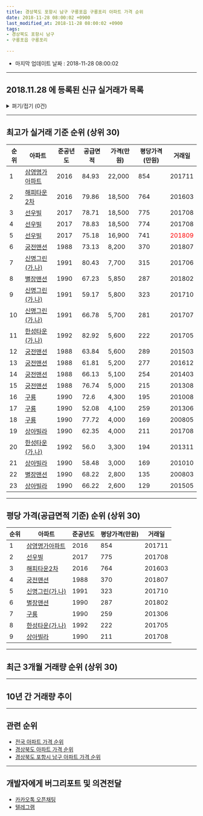 ```yaml
---
title: 경상북도 포항시 남구 구룡포읍 구룡포리 아파트 가격 순위
date: 2018-11-28 08:00:02 +0900
last_modified_at: 2018-11-28 08:00:02 +0900
tags:
- 경상북도 포항시 남구
- 구룡포읍 구룡포리

---
```


* 마지막 업데이트 날짜 : 2018-11-28 08:00:02

---

## 2018.11.28 에 등록된 신규 실거래가 목록

<details>
<summary>펴기/접기 (0건)</summary>
<div markdown="1">

|아파트|준공년도|공급면적|가격(만원)|평당가격(만원)|거래일|
|---|---|---|---|---|---|
|없음||||||


</div>
</details>

---

## 최고가 실거래 기준 순위 (상위 30)


|순위|아파트|준공년도|공급면적|가격(만원)|평당가격(만원)|거래일|
|---|---|---|---|---|---|---|
|1|[삼영명가아파트](https://search.naver.com/search.naver?query=%EA%B2%BD%EC%83%81%EB%B6%81%EB%8F%84+%ED%8F%AC%ED%95%AD%EC%8B%9C+%EB%82%A8%EA%B5%AC+%EA%B5%AC%EB%A3%A1%ED%8F%AC%EC%9D%8D+%EA%B5%AC%EB%A3%A1%ED%8F%AC%EB%A6%AC+%EC%82%BC%EC%98%81%EB%AA%85%EA%B0%80%EC%95%84%ED%8C%8C%ED%8A%B8)|2016|84.93|22,000|854|201711|
|2|[해피타운2차](https://search.naver.com/search.naver?query=%EA%B2%BD%EC%83%81%EB%B6%81%EB%8F%84+%ED%8F%AC%ED%95%AD%EC%8B%9C+%EB%82%A8%EA%B5%AC+%EA%B5%AC%EB%A3%A1%ED%8F%AC%EC%9D%8D+%EA%B5%AC%EB%A3%A1%ED%8F%AC%EB%A6%AC+%ED%95%B4%ED%94%BC%ED%83%80%EC%9A%B42%EC%B0%A8)|2016|79.86|18,500|764|201603|
|3|[선우빌](https://search.naver.com/search.naver?query=%EA%B2%BD%EC%83%81%EB%B6%81%EB%8F%84+%ED%8F%AC%ED%95%AD%EC%8B%9C+%EB%82%A8%EA%B5%AC+%EA%B5%AC%EB%A3%A1%ED%8F%AC%EC%9D%8D+%EA%B5%AC%EB%A3%A1%ED%8F%AC%EB%A6%AC+%EC%84%A0%EC%9A%B0%EB%B9%8C)|2017|78.71|18,500|775|201708|
|4|[선우빌](https://search.naver.com/search.naver?query=%EA%B2%BD%EC%83%81%EB%B6%81%EB%8F%84+%ED%8F%AC%ED%95%AD%EC%8B%9C+%EB%82%A8%EA%B5%AC+%EA%B5%AC%EB%A3%A1%ED%8F%AC%EC%9D%8D+%EA%B5%AC%EB%A3%A1%ED%8F%AC%EB%A6%AC+%EC%84%A0%EC%9A%B0%EB%B9%8C)|2017|78.83|18,500|774|201708|
|5|[선우빌](https://search.naver.com/search.naver?query=%EA%B2%BD%EC%83%81%EB%B6%81%EB%8F%84+%ED%8F%AC%ED%95%AD%EC%8B%9C+%EB%82%A8%EA%B5%AC+%EA%B5%AC%EB%A3%A1%ED%8F%AC%EC%9D%8D+%EA%B5%AC%EB%A3%A1%ED%8F%AC%EB%A6%AC+%EC%84%A0%EC%9A%B0%EB%B9%8C)|2017|75.18|16,900|741|<span style="color:red">201809</span>|
|6|[궁전맨션](https://search.naver.com/search.naver?query=%EA%B2%BD%EC%83%81%EB%B6%81%EB%8F%84+%ED%8F%AC%ED%95%AD%EC%8B%9C+%EB%82%A8%EA%B5%AC+%EA%B5%AC%EB%A3%A1%ED%8F%AC%EC%9D%8D+%EA%B5%AC%EB%A3%A1%ED%8F%AC%EB%A6%AC+%EA%B6%81%EC%A0%84%EB%A7%A8%EC%85%98)|1988|73.13|8,200|370|201807|
|7|[신명그린(가,나)](https://search.naver.com/search.naver?query=%EA%B2%BD%EC%83%81%EB%B6%81%EB%8F%84+%ED%8F%AC%ED%95%AD%EC%8B%9C+%EB%82%A8%EA%B5%AC+%EA%B5%AC%EB%A3%A1%ED%8F%AC%EC%9D%8D+%EA%B5%AC%EB%A3%A1%ED%8F%AC%EB%A6%AC+%EC%8B%A0%EB%AA%85%EA%B7%B8%EB%A6%B0%28%EA%B0%80%2C%EB%82%98%29)|1991|80.43|7,700|315|201706|
|8|[별장맨션](https://search.naver.com/search.naver?query=%EA%B2%BD%EC%83%81%EB%B6%81%EB%8F%84+%ED%8F%AC%ED%95%AD%EC%8B%9C+%EB%82%A8%EA%B5%AC+%EA%B5%AC%EB%A3%A1%ED%8F%AC%EC%9D%8D+%EA%B5%AC%EB%A3%A1%ED%8F%AC%EB%A6%AC+%EB%B3%84%EC%9E%A5%EB%A7%A8%EC%85%98)|1990|67.23|5,850|287|201802|
|9|[신명그린(가,나)](https://search.naver.com/search.naver?query=%EA%B2%BD%EC%83%81%EB%B6%81%EB%8F%84+%ED%8F%AC%ED%95%AD%EC%8B%9C+%EB%82%A8%EA%B5%AC+%EA%B5%AC%EB%A3%A1%ED%8F%AC%EC%9D%8D+%EA%B5%AC%EB%A3%A1%ED%8F%AC%EB%A6%AC+%EC%8B%A0%EB%AA%85%EA%B7%B8%EB%A6%B0%28%EA%B0%80%2C%EB%82%98%29)|1991|59.17|5,800|323|201710|
|10|[신명그린(가,나)](https://search.naver.com/search.naver?query=%EA%B2%BD%EC%83%81%EB%B6%81%EB%8F%84+%ED%8F%AC%ED%95%AD%EC%8B%9C+%EB%82%A8%EA%B5%AC+%EA%B5%AC%EB%A3%A1%ED%8F%AC%EC%9D%8D+%EA%B5%AC%EB%A3%A1%ED%8F%AC%EB%A6%AC+%EC%8B%A0%EB%AA%85%EA%B7%B8%EB%A6%B0%28%EA%B0%80%2C%EB%82%98%29)|1991|66.78|5,700|281|201707|
|11|[한성타운(가,나)](https://search.naver.com/search.naver?query=%EA%B2%BD%EC%83%81%EB%B6%81%EB%8F%84+%ED%8F%AC%ED%95%AD%EC%8B%9C+%EB%82%A8%EA%B5%AC+%EA%B5%AC%EB%A3%A1%ED%8F%AC%EC%9D%8D+%EA%B5%AC%EB%A3%A1%ED%8F%AC%EB%A6%AC+%ED%95%9C%EC%84%B1%ED%83%80%EC%9A%B4%28%EA%B0%80%2C%EB%82%98%29)|1992|82.92|5,600|222|201705|
|12|[궁전맨션](https://search.naver.com/search.naver?query=%EA%B2%BD%EC%83%81%EB%B6%81%EB%8F%84+%ED%8F%AC%ED%95%AD%EC%8B%9C+%EB%82%A8%EA%B5%AC+%EA%B5%AC%EB%A3%A1%ED%8F%AC%EC%9D%8D+%EA%B5%AC%EB%A3%A1%ED%8F%AC%EB%A6%AC+%EA%B6%81%EC%A0%84%EB%A7%A8%EC%85%98)|1988|63.84|5,600|289|201503|
|13|[궁전맨션](https://search.naver.com/search.naver?query=%EA%B2%BD%EC%83%81%EB%B6%81%EB%8F%84+%ED%8F%AC%ED%95%AD%EC%8B%9C+%EB%82%A8%EA%B5%AC+%EA%B5%AC%EB%A3%A1%ED%8F%AC%EC%9D%8D+%EA%B5%AC%EB%A3%A1%ED%8F%AC%EB%A6%AC+%EA%B6%81%EC%A0%84%EB%A7%A8%EC%85%98)|1988|61.81|5,200|277|201612|
|14|[궁전맨션](https://search.naver.com/search.naver?query=%EA%B2%BD%EC%83%81%EB%B6%81%EB%8F%84+%ED%8F%AC%ED%95%AD%EC%8B%9C+%EB%82%A8%EA%B5%AC+%EA%B5%AC%EB%A3%A1%ED%8F%AC%EC%9D%8D+%EA%B5%AC%EB%A3%A1%ED%8F%AC%EB%A6%AC+%EA%B6%81%EC%A0%84%EB%A7%A8%EC%85%98)|1988|66.13|5,100|254|201403|
|15|[궁전맨션](https://search.naver.com/search.naver?query=%EA%B2%BD%EC%83%81%EB%B6%81%EB%8F%84+%ED%8F%AC%ED%95%AD%EC%8B%9C+%EB%82%A8%EA%B5%AC+%EA%B5%AC%EB%A3%A1%ED%8F%AC%EC%9D%8D+%EA%B5%AC%EB%A3%A1%ED%8F%AC%EB%A6%AC+%EA%B6%81%EC%A0%84%EB%A7%A8%EC%85%98)|1988|76.74|5,000|215|201308|
|16|[구룡](https://search.naver.com/search.naver?query=%EA%B2%BD%EC%83%81%EB%B6%81%EB%8F%84+%ED%8F%AC%ED%95%AD%EC%8B%9C+%EB%82%A8%EA%B5%AC+%EA%B5%AC%EB%A3%A1%ED%8F%AC%EC%9D%8D+%EA%B5%AC%EB%A3%A1%ED%8F%AC%EB%A6%AC+%EA%B5%AC%EB%A3%A1)|1990|72.6|4,300|195|201008|
|17|[구룡](https://search.naver.com/search.naver?query=%EA%B2%BD%EC%83%81%EB%B6%81%EB%8F%84+%ED%8F%AC%ED%95%AD%EC%8B%9C+%EB%82%A8%EA%B5%AC+%EA%B5%AC%EB%A3%A1%ED%8F%AC%EC%9D%8D+%EA%B5%AC%EB%A3%A1%ED%8F%AC%EB%A6%AC+%EA%B5%AC%EB%A3%A1)|1990|52.08|4,100|259|201306|
|18|[구룡](https://search.naver.com/search.naver?query=%EA%B2%BD%EC%83%81%EB%B6%81%EB%8F%84+%ED%8F%AC%ED%95%AD%EC%8B%9C+%EB%82%A8%EA%B5%AC+%EA%B5%AC%EB%A3%A1%ED%8F%AC%EC%9D%8D+%EA%B5%AC%EB%A3%A1%ED%8F%AC%EB%A6%AC+%EA%B5%AC%EB%A3%A1)|1990|77.72|4,000|169|200805|
|19|[상아빌라](https://search.naver.com/search.naver?query=%EA%B2%BD%EC%83%81%EB%B6%81%EB%8F%84+%ED%8F%AC%ED%95%AD%EC%8B%9C+%EB%82%A8%EA%B5%AC+%EA%B5%AC%EB%A3%A1%ED%8F%AC%EC%9D%8D+%EA%B5%AC%EB%A3%A1%ED%8F%AC%EB%A6%AC+%EC%83%81%EC%95%84%EB%B9%8C%EB%9D%BC)|1990|62.35|4,000|211|201708|
|20|[한성타운(가,나)](https://search.naver.com/search.naver?query=%EA%B2%BD%EC%83%81%EB%B6%81%EB%8F%84+%ED%8F%AC%ED%95%AD%EC%8B%9C+%EB%82%A8%EA%B5%AC+%EA%B5%AC%EB%A3%A1%ED%8F%AC%EC%9D%8D+%EA%B5%AC%EB%A3%A1%ED%8F%AC%EB%A6%AC+%ED%95%9C%EC%84%B1%ED%83%80%EC%9A%B4%28%EA%B0%80%2C%EB%82%98%29)|1992|56.0|3,300|194|201311|
|21|[상아빌라](https://search.naver.com/search.naver?query=%EA%B2%BD%EC%83%81%EB%B6%81%EB%8F%84+%ED%8F%AC%ED%95%AD%EC%8B%9C+%EB%82%A8%EA%B5%AC+%EA%B5%AC%EB%A3%A1%ED%8F%AC%EC%9D%8D+%EA%B5%AC%EB%A3%A1%ED%8F%AC%EB%A6%AC+%EC%83%81%EC%95%84%EB%B9%8C%EB%9D%BC)|1990|58.48|3,000|169|201010|
|22|[별장맨션](https://search.naver.com/search.naver?query=%EA%B2%BD%EC%83%81%EB%B6%81%EB%8F%84+%ED%8F%AC%ED%95%AD%EC%8B%9C+%EB%82%A8%EA%B5%AC+%EA%B5%AC%EB%A3%A1%ED%8F%AC%EC%9D%8D+%EA%B5%AC%EB%A3%A1%ED%8F%AC%EB%A6%AC+%EB%B3%84%EC%9E%A5%EB%A7%A8%EC%85%98)|1990|68.22|2,800|135|200803|
|23|[상아빌라](https://search.naver.com/search.naver?query=%EA%B2%BD%EC%83%81%EB%B6%81%EB%8F%84+%ED%8F%AC%ED%95%AD%EC%8B%9C+%EB%82%A8%EA%B5%AC+%EA%B5%AC%EB%A3%A1%ED%8F%AC%EC%9D%8D+%EA%B5%AC%EB%A3%A1%ED%8F%AC%EB%A6%AC+%EC%83%81%EC%95%84%EB%B9%8C%EB%9D%BC)|1990|66.22|2,600|129|201505|


---

## 평당 가격(공급면적 기준) 순위 (상위 30)


|순위|아파트|준공년도|평당가격(만원)|거래일|
|---|---|---|---|---|
|1|[삼영명가아파트](https://search.naver.com/search.naver?query=%EA%B2%BD%EC%83%81%EB%B6%81%EB%8F%84+%ED%8F%AC%ED%95%AD%EC%8B%9C+%EB%82%A8%EA%B5%AC+%EA%B5%AC%EB%A3%A1%ED%8F%AC%EC%9D%8D+%EA%B5%AC%EB%A3%A1%ED%8F%AC%EB%A6%AC+%EC%82%BC%EC%98%81%EB%AA%85%EA%B0%80%EC%95%84%ED%8C%8C%ED%8A%B8)|2016|854|201711|
|2|[선우빌](https://search.naver.com/search.naver?query=%EA%B2%BD%EC%83%81%EB%B6%81%EB%8F%84+%ED%8F%AC%ED%95%AD%EC%8B%9C+%EB%82%A8%EA%B5%AC+%EA%B5%AC%EB%A3%A1%ED%8F%AC%EC%9D%8D+%EA%B5%AC%EB%A3%A1%ED%8F%AC%EB%A6%AC+%EC%84%A0%EC%9A%B0%EB%B9%8C)|2017|775|201708|
|3|[해피타운2차](https://search.naver.com/search.naver?query=%EA%B2%BD%EC%83%81%EB%B6%81%EB%8F%84+%ED%8F%AC%ED%95%AD%EC%8B%9C+%EB%82%A8%EA%B5%AC+%EA%B5%AC%EB%A3%A1%ED%8F%AC%EC%9D%8D+%EA%B5%AC%EB%A3%A1%ED%8F%AC%EB%A6%AC+%ED%95%B4%ED%94%BC%ED%83%80%EC%9A%B42%EC%B0%A8)|2016|764|201603|
|4|[궁전맨션](https://search.naver.com/search.naver?query=%EA%B2%BD%EC%83%81%EB%B6%81%EB%8F%84+%ED%8F%AC%ED%95%AD%EC%8B%9C+%EB%82%A8%EA%B5%AC+%EA%B5%AC%EB%A3%A1%ED%8F%AC%EC%9D%8D+%EA%B5%AC%EB%A3%A1%ED%8F%AC%EB%A6%AC+%EA%B6%81%EC%A0%84%EB%A7%A8%EC%85%98)|1988|370|201807|
|5|[신명그린(가,나)](https://search.naver.com/search.naver?query=%EA%B2%BD%EC%83%81%EB%B6%81%EB%8F%84+%ED%8F%AC%ED%95%AD%EC%8B%9C+%EB%82%A8%EA%B5%AC+%EA%B5%AC%EB%A3%A1%ED%8F%AC%EC%9D%8D+%EA%B5%AC%EB%A3%A1%ED%8F%AC%EB%A6%AC+%EC%8B%A0%EB%AA%85%EA%B7%B8%EB%A6%B0%28%EA%B0%80%2C%EB%82%98%29)|1991|323|201710|
|6|[별장맨션](https://search.naver.com/search.naver?query=%EA%B2%BD%EC%83%81%EB%B6%81%EB%8F%84+%ED%8F%AC%ED%95%AD%EC%8B%9C+%EB%82%A8%EA%B5%AC+%EA%B5%AC%EB%A3%A1%ED%8F%AC%EC%9D%8D+%EA%B5%AC%EB%A3%A1%ED%8F%AC%EB%A6%AC+%EB%B3%84%EC%9E%A5%EB%A7%A8%EC%85%98)|1990|287|201802|
|7|[구룡](https://search.naver.com/search.naver?query=%EA%B2%BD%EC%83%81%EB%B6%81%EB%8F%84+%ED%8F%AC%ED%95%AD%EC%8B%9C+%EB%82%A8%EA%B5%AC+%EA%B5%AC%EB%A3%A1%ED%8F%AC%EC%9D%8D+%EA%B5%AC%EB%A3%A1%ED%8F%AC%EB%A6%AC+%EA%B5%AC%EB%A3%A1)|1990|259|201306|
|8|[한성타운(가,나)](https://search.naver.com/search.naver?query=%EA%B2%BD%EC%83%81%EB%B6%81%EB%8F%84+%ED%8F%AC%ED%95%AD%EC%8B%9C+%EB%82%A8%EA%B5%AC+%EA%B5%AC%EB%A3%A1%ED%8F%AC%EC%9D%8D+%EA%B5%AC%EB%A3%A1%ED%8F%AC%EB%A6%AC+%ED%95%9C%EC%84%B1%ED%83%80%EC%9A%B4%28%EA%B0%80%2C%EB%82%98%29)|1992|222|201705|
|9|[상아빌라](https://search.naver.com/search.naver?query=%EA%B2%BD%EC%83%81%EB%B6%81%EB%8F%84+%ED%8F%AC%ED%95%AD%EC%8B%9C+%EB%82%A8%EA%B5%AC+%EA%B5%AC%EB%A3%A1%ED%8F%AC%EC%9D%8D+%EA%B5%AC%EB%A3%A1%ED%8F%AC%EB%A6%AC+%EC%83%81%EC%95%84%EB%B9%8C%EB%9D%BC)|1990|211|201708|


---

## 최근 3개월 거래량 순위 (상위 30)


<div style="width:100%;">
    <canvas id="deal_count_ranking" height="250"></canvas>
</div>


<script>
new Chart(document.getElementById("deal_count_ranking"), {
    type: 'horizontalBar',
    data: {
        labels: ['선우빌', '신명그린(가,나)'],
        datasets: [{
            label: '실거래 수',
            data: [7, 1],
            borderColor: "rgba(255, 0, 128, 1)",
            backgroundColor: "rgba(255, 0, 128, 0.5)",
            fill: false,
        }]
    },
    options: {
        responsive: true,
        title: {
            display: true,
            text: '최근 3개월 거래량 순위'
        },
        tooltips: {
            mode: 'index',
            intersect: false,
            callbacks: {
                title: function(tooltipItems, data) {
                    return "실거래 수:";
                },
                label: function(tooltipItem, data) {
                    return data.labels[tooltipItem.index] + ": " + tooltipItem.xLabel;
                }
            }
        },
        hover: {
            mode: 'nearest',
            intersect: true
        },
        scales: {
            xAxes: [{
                display: true,
                scaleLabel: {
                    display: true,
                    labelString: '실거래 수'
                },
                ticks: {
                    suggestedMin: 0,
                }
            }],
            yAxes: [{
                display: true,
                ticks: {
                    autoSkip: false,
                    callback: function(value, index, values) {
                        if (value.length > 15)
                            return value.substr(0, 13) + "...";
                        else
                            return value;
                    }
                },
                scaleLabel: {
                    display: false,
                }
            }]
        }
    }
});

</script>


---

## 10년 간 거래량 추이


<div style="width:100%;">
    <canvas id="deal_progress" height="250"></canvas>
</div>

<script>
new Chart(document.getElementById("deal_progress"), {
    type: 'line',
    data: {
        labels: ['200811','200812','200901','200902','200903','200904','200905','200906','200907','200908','200909','200910','200911','200912','201001','201002','201003','201004','201005','201006','201007','201008','201009','201010','201011','201012','201101','201102','201103','201104','201105','201106','201107','201108','201109','201110','201111','201112','201201','201202','201203','201204','201205','201206','201207','201208','201209','201210','201211','201212','201301','201302','201303','201304','201305','201306','201307','201308','201309','201310','201311','201312','201401','201402','201403','201404','201405','201406','201407','201408','201409','201410','201411','201412','201501','201502','201503','201504','201505','201506','201507','201508','201509','201510','201511','201512','201601','201602','201603','201604','201605','201606','201607','201608','201609','201610','201611','201612','201701','201702','201703','201704','201705','201706','201707','201708','201709','201710','201711','201712','201801','201802','201803','201804','201805','201806','201807','201808','201809','201810','201811'],
        datasets: [{
            label: '실거래 수',
            pointRadius: 1,
            data: [1, 0, 1, 0, 2, 2, 1, 0, 0, 0, 1, 1, 1, 1, 1, 1, 2, 0, 0, 1, 1, 2, 0, 2, 0, 2, 0, 0, 1, 2, 1, 2, 0, 0, 0, 2, 0, 1, 0, 2, 4, 1, 1, 1, 1, 0, 0, 0, 0, 0, 0, 0, 1, 5, 2, 3, 4, 1, 0, 0, 2, 1, 2, 2, 1, 0, 0, 1, 0, 0, 2, 0, 0, 0, 0, 0, 2, 1, 2, 2, 1, 2, 0, 0, 0, 3, 0, 1, 4, 5, 0, 3, 2, 2, 0, 1, 0, 1, 1, 4, 0, 0, 5, 4, 1, 7, 1, 1, 1, 0, 2, 2, 1, 2, 1, 0, 1, 1, 2, 6, 0],
            borderColor: "rgba(255, 201, 14, 1)",
            backgroundColor: "rgba(255, 201, 14, 0.5)",
            fill: true,
        }]
    },
    options: {
        responsive: true,
        title: {
            display: true,
            text: '10년간 거래량 추이'
        },
        tooltips: {
            mode: 'index',
            intersect: false,
        },
        hover: {
            mode: 'nearest',
            intersect: true
        },
        scales: {
            xAxes: [{
                display: true,
                scaleLabel: {
                    display: true,
                    labelString: '년/월'
                }
            }],
            yAxes: [{
                display: true,
                ticks: {
                    suggestedMin: 0,
                },
                scaleLabel: {
                    display: true,
                    labelString: '실거래 수'
                }
            }]
        }
    }
});

</script>


---

## 관련 순위

- [전국 아파트 가격 순위](https://inasie.github.io/apt-ranking/전국)
- [경상북도 아파트 가격 순위](https://inasie.github.io/apt-ranking/경상북도)
- [경상북도 포항시 남구 아파트 가격 순위](https://inasie.github.io/apt-ranking/경상북도-포항시-남구)


---

## 개발자에게 버그리포트 및 의견전달

- [카카오톡 오픈채팅](https://open.kakao.com/o/gLJUAP4)
- [텔레그램](https://t.me/inasie)

